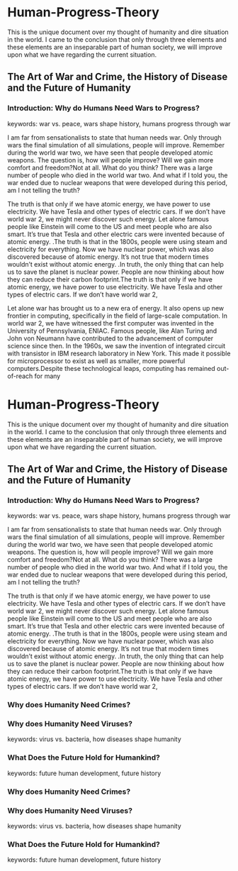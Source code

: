 # Human-Progress-Theory

This is the unique document over my thought of humanity and dire situation in the world. I came to the conclusion that only through three elements and these elements are an inseparable part of human society, we will improve upon what we have regarding the current situation.

## The Art of War and Crime, the History of Disease and the Future of Humanity

### Introduction: Why do Humans Need Wars to Progress?

keywords: war vs. peace, wars shape history, humans progress through war

I am far from sensationalists to state that human needs war. Only through wars the final simulation of all simulations, people will improve. Remember during the world war two, we have seen that people developed atomic weapons.  The question is, how will people improve? Will we gain more comfort and freedom?Not at all. What do you think? There was a large number of people who died in the world war two. And what if I told you, the war ended due to nuclear weapons that were developed during this period, am I not telling the truth?

The truth is that only if we have atomic energy, we have power to use electricity. We have Tesla and other types of electric cars. If we don’t have world war 2, we might never discover such energy. Let alone famous people like Einstein will come to the US and meet people who are also smart.  It’s true that Tesla and other electric cars were invented because of atomic energy. .The truth is that in the 1800s, people were using steam and electricity for everything. Now we have nuclear power, which was also discovered because of atomic energy. It’s not true that modern times wouldn’t exist without atomic energy. .In truth, the only thing that can help us to save the planet is nuclear power. People are now thinking about how they can reduce their carbon footprint.The truth is that only if we have atomic energy, we have power to use electricity. We have Tesla and other types of electric cars. If we don’t have world war 2,

Let alone war has brought us to a new era of energy. It also opens up new frontier in computing, specifically in the field of large-scale computation. In world war 2, we have witnessed the first computer was invented in the University of Pennsylvania, ENIAC. Famous people, like Alan Turing and John von Neumann have contributed to the advancement of computer science since then. In the 1960s, we saw the invention of integrated circuit with transistor in IBM research laboratory in New York. This made it possible for microprocessor to exist as well as smaller, more powerful computers.Despite these technological leaps, computing has remained out-of-reach for many

# Human-Progress-Theory

This is the unique document over my thought of humanity and dire situation in the world. I came to the conclusion that only through three elements and these elements are an inseparable part of human society, we will improve upon what we have regarding the current situation.

## The Art of War and Crime, the History of Disease and the Future of Humanity

### Introduction: Why do Humans Need Wars to Progress?

keywords: war vs. peace, wars shape history, humans progress through war

I am far from sensationalists to state that human needs war. Only through wars the final simulation of all simulations, people will improve. Remember during the world war two, we have seen that people developed atomic weapons.  The question is, how will people improve? Will we gain more comfort and freedom?Not at all. What do you think? There was a large number of people who died in the world war two. And what if I told you, the war ended due to nuclear weapons that were developed during this period, am I not telling the truth?

The truth is that only if we have atomic energy, we have power to use electricity. We have Tesla and other types of electric cars. If we don’t have world war 2, we might never discover such energy. Let alone famous people like Einstein will come to the US and meet people who are also smart.  It’s true that Tesla and other electric cars were invented because of atomic energy. .The truth is that in the 1800s, people were using steam and electricity for everything. Now we have nuclear power, which was also discovered because of atomic energy. It’s not true that modern times wouldn’t exist without atomic energy. .In truth, the only thing that can help us to save the planet is nuclear power. People are now thinking about how they can reduce their carbon footprint.The truth is that only if we have atomic energy, we have power to use electricity. We have Tesla and other types of electric cars. If we don’t have world war 2,

### Why does Humanity Need Crimes?

### Why does Humanity Need Viruses?

keywords: virus vs. bacteria, how diseases shape humanity

### What Does the Future Hold for Humankind?

keywords: future human development, future history


### Why does Humanity Need Crimes?

### Why does Humanity Need Viruses?

keywords: virus vs. bacteria, how diseases shape humanity

### What Does the Future Hold for Humankind?

keywords: future human development, future history

